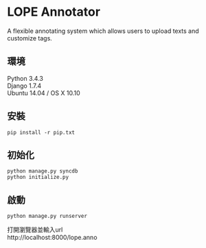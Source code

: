 # LOPE Annotator

A flexible annotating system which allows users to upload texts and customize tags.

## 環境
Python 3.4.3  
Django 1.7.4  
Ubuntu 14.04 / OS X 10.10

## 安裝
    pip install -r pip.txt

## 初始化
    python manage.py syncdb
    python initialize.py
    
## 啟動
    python manage.py runserver
    
打開瀏覽器並輸入url  
http://localhost:8000/lope.anno

	     
